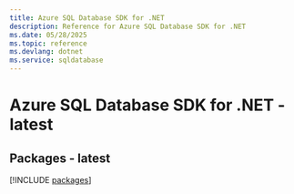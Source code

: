 ```yaml
---
title: Azure SQL Database SDK for .NET
description: Reference for Azure SQL Database SDK for .NET
ms.date: 05/28/2025
ms.topic: reference
ms.devlang: dotnet
ms.service: sqldatabase
---
```

# Azure SQL Database SDK for .NET - latest
## Packages - latest
[!INCLUDE [packages](sql-database-index.md)]